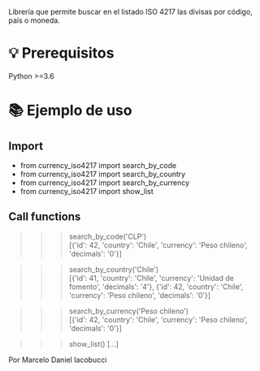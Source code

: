 Librería que permite buscar en el listado ISO 4217 las divisas por código, país o moneda.


# 💡 Prerequisitos

Python >=3.6


# 📚 Ejemplo de uso

##  Import
- from currency_iso4217 import search_by_code  
- from currency_iso4217 import search_by_country  
- from currency_iso4217 import search_by_currency  
- from currency_iso4217 import show_list  

## Call functions
>>> search_by_code('CLP')  
>>> [{'id': 42, 'country': 'Chile', 'currency': 'Peso chileno', 'decimals': '0'}]  

>>> search_by_country('Chile')  
>>> [{'id': 41, 'country': 'Chile', 'currency': 'Unidad de fomento', 'decimals': '4'}, {'id': 42, 'country': 'Chile', 'currency': 'Peso chileno', 'decimals': '0'}]  

>>> search_by_currency('Peso chileno')  
>>> [{'id': 42, 'country': 'Chile', 'currency': 'Peso chileno', 'decimals': '0'}]  

>>> show_list()
>>> [...]


Por Marcelo Daniel Iacobucci

